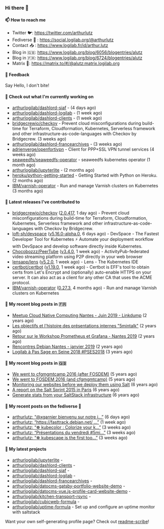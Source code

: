### Hi there 👋

#### 📫 How to reach me

- Twitter 🐦: https://twitter.com/arthurlutz
- Fediverse 🐘 : https://social.logilab.org/@arthurlutz
- Contact 📥 : https://www.logilab.fr/id/arthur.lutz
- Blog in 🇬🇧: https://www.logilab.org/blog/6056/blogentries/alutz
- Blog in 🇫🇷: https://www.logilab.org/blog/6724/blogentries/alutz
- Matrix 💬: https://matrix.to/#/@alutz:matrix.logilab.org

#### 💬 Feedback

Say Hello, I don't bite!

#### 👷 Check out what I'm currently working on

- [arthurlogilab/dashlord-siaf](https://github.com/arthurlogilab/dashlord-siaf) -  (4 days ago)
- [arthurlogilab/dashlord-logilab](https://github.com/arthurlogilab/dashlord-logilab) -  (1 week ago)
- [arthurlogilab/dashlord-clients](https://github.com/arthurlogilab/dashlord-clients) -  (1 week ago)
- [bridgecrewio/checkov](https://github.com/bridgecrewio/checkov) - Prevent cloud misconfigurations during build-time for Terraform, Cloudformation, Kubernetes, Serverless framework and other infrastructure-as-code-languages with Checkov by Bridgecrew. (3 weeks ago)
- [arthurlogilab/dashlord-francearchives](https://github.com/arthurlogilab/dashlord-francearchives) -  (3 weeks ago)
- [adrienverge/openfortivpn](https://github.com/adrienverge/openfortivpn) - Client for PPP&#43;SSL VPN tunnel services (4 weeks ago)
- [seaweedfs/seaweedfs-operator](https://github.com/seaweedfs/seaweedfs-operator) - seaweedfs kubernetes operator (1 month ago)
- [arthurlogilab/jupyterlite](https://github.com/arthurlogilab/jupyterlite) -  (2 months ago)
- [heroku/python-getting-started](https://github.com/heroku/python-getting-started) - Getting Started with Python on Heroku. (2 months ago)
- [IBM/varnish-operator](https://github.com/IBM/varnish-operator) - Run and manage Varnish clusters on Kubernetes (3 months ago)


#### 🔭 Latest releases I've contributed to

- [bridgecrewio/checkov](https://github.com/bridgecrewio/checkov) ([2.0.417](https://github.com/bridgecrewio/checkov/releases/tag/2.0.417), 1 day ago) - Prevent cloud misconfigurations during build-time for Terraform, Cloudformation, Kubernetes, Serverless framework and other infrastructure-as-code-languages with Checkov by Bridgecrew.
- [loft-sh/devspace](https://github.com/loft-sh/devspace) ([v5.16.0-alpha.0](https://github.com/loft-sh/devspace/releases/tag/v5.16.0-alpha.0), 6 days ago) - DevSpace - The Fastest Developer Tool for Kubernetes ⚡ Automate your deployment workflow with DevSpace and develop software directly inside Kubernetes.
- [Chocobozzz/PeerTube](https://github.com/Chocobozzz/PeerTube) ([v3.4.0](https://github.com/Chocobozzz/PeerTube/releases/tag/v3.4.0), 1 week ago) - ActivityPub-federated video streaming platform using P2P directly in your web browser
- [lensapp/lens](https://github.com/lensapp/lens) ([v5.2.0](https://github.com/lensapp/lens/releases/tag/v5.2.0), 1 week ago) - Lens - The Kubernetes IDE
- [certbot/certbot](https://github.com/certbot/certbot) ([v1.19.0](https://github.com/certbot/certbot/releases/tag/v1.19.0), 1 week ago) - Certbot is EFF&#39;s tool to obtain certs from Let&#39;s Encrypt and (optionally) auto-enable HTTPS on your server.  It can also act as a client for any other CA that uses the ACME protocol.
- [IBM/varnish-operator](https://github.com/IBM/varnish-operator) ([0.27.3](https://github.com/IBM/varnish-operator/releases/tag/0.27.3), 4 months ago) - Run and manage Varnish clusters on Kubernetes

#### 📜 My recent blog posts in 🇫🇷

- [Meetup Cloud Native Computing Nantes - Juin 2019 - Linkdump](https://www.logilab.org/blogentry/10132594) (2 years ago)
- [Les objectifs et l&#39;histoire des présentations internes &#34;5mintalk&#34;](https://www.logilab.org/blogentry/10131689) (2 years ago)
- [Retour sur le Workshop Prometheus et Grafana - Nantes 2019](https://www.logilab.org/blogentry/10131299) (2 years ago)
- [Rencontres Debian Nantes - janvier 2019](https://www.logilab.org/blogentry/10131004) (2 years ago)
- [Logilab à Pas Sage en Seine 2018 #PSES2018](https://www.logilab.org/blogentry/10128951) (3 years ago)

#### 📜 My recent blog posts in 🇬🇧

- [We went to cfgmgmtcamp 2016 (after FOSDEM)](https://www.logilab.org/blogentry/4253513) (5 years ago)
- [We went to FOSDEM 2016 (and cfgmgmtcamp)](https://www.logilab.org/blogentry/4253406) (5 years ago)
- [Monitoring our websites before we deploy them using Salt](https://www.logilab.org/blogentry/288175) (6 years ago)
- [A report on the Salt Sprint 2015 in Paris](https://www.logilab.org/blogentry/288007) (6 years ago)
- [Generate stats from your SaltStack infrastructure](https://www.logilab.org/blogentry/283815) (6 years ago)

#### 📜 My recent posts on the fediverse 🐘

- [arthurlutz: “@xgarnier bienvenu sur notre i…”](https://social.logilab.org/@arthurlutz/106906828698280630) (6 days ago)
- [arthurlutz: “https://fasttrack.debian.net/ …”](https://social.logilab.org/@arthurlutz/106895965886808494) (1 week ago)
- [arthurlutz: “☸️ kubecolor : Colorize your k…”](https://social.logilab.org/@arthurlutz/106817034705966727) (3 weeks ago)
- [arthurlutz: “Présentations du vendredi #5mi…”](https://social.logilab.org/@arthurlutz/106788624910156348) (3 weeks ago)
- [arthurlutz: “☸️  kubescape is the first too…”](https://social.logilab.org/@arthurlutz/106787288656964215) (3 weeks ago)

#### 🌱 My latest projects

- [arthurlogilab/jupyterlite](https://github.com/arthurlogilab/jupyterlite) - 
- [arthurlogilab/dashlord-clients](https://github.com/arthurlogilab/dashlord-clients) - 
- [arthurlogilab/dashlord-siaf](https://github.com/arthurlogilab/dashlord-siaf) - 
- [arthurlogilab/dashlord-logilab](https://github.com/arthurlogilab/dashlord-logilab) - 
- [arthurlogilab/dashlord-francearchives](https://github.com/arthurlogilab/dashlord-francearchives) - 
- [arthurlogilab/datocms-gatsby-portfolio-website-demo](https://github.com/arthurlogilab/datocms-gatsby-portfolio-website-demo) - 
- [arthurlogilab/datocms-vue.js-profile-card-website-demo](https://github.com/arthurlogilab/datocms-vue.js-profile-card-website-demo) - 
- [arthurlogilab/kitchen-transport-rsync](https://github.com/arthurlogilab/kitchen-transport-rsync) - 
- [arthurlogilab/cubicweb-formula](https://github.com/arthurlogilab/cubicweb-formula) - 
- [arthurlogilab/uptime-formula](https://github.com/arthurlogilab/uptime-formula) -  Set up and configure an uptime monitor with saltstack



Want your own self-generating profile page? Check out [readme-scribe](https://github.com/muesli/readme-scribe)!
